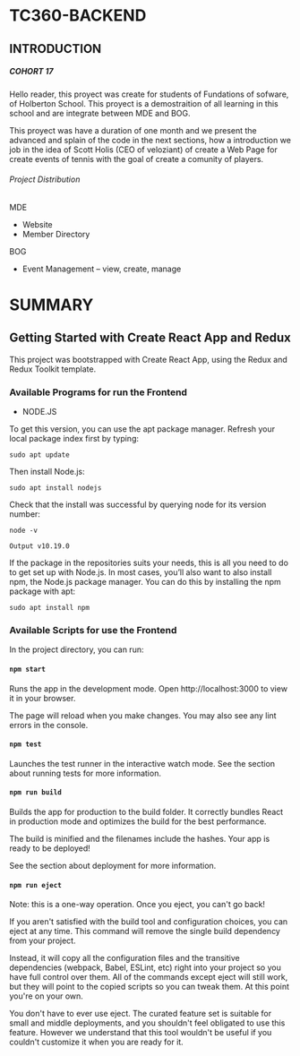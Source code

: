 ﻿# TC360-BACKEND

## INTRODUCTION

##### COHORT 17

Hello reader, this proyect was create for students of Fundations of sofware, of Holberton School.
This proyect is a demostraition of all learning in this school and are integrate between MDE and BOG.

[Here you get the code of the Frontend]: https://github.com/Zapata9664/TC360-FRONTEND
[Here you get the code of the Backend]: https://github.com/TeoVH/TC360-BACKEND

This proyect was have a duration of one month and we present the advanced and splain of the code in the next sections, how a introduction we job in the idea of Scott Holis (CEO of veloziant) of create a Web Page for create events of tennis with the goal of create a comunity of players.

###### Project Distribution

MDE

- Website
- Member Directory

BOG

- Event Management – view, create, manage

# SUMMARY

## Getting Started with Create React App and Redux

This project was bootstrapped with Create React App, using the Redux and Redux Toolkit template.

### Available Programs for run the Frontend

- NODE.JS

To get this version, you can use the apt package manager. Refresh your local package index first by typing:

`sudo apt update`

Then install Node.js:

`sudo apt install nodejs`

Check that the install was successful by querying node for its version number:

`node -v`

`Output
v10.19.0`

If the package in the repositories suits your needs, this is all you need to do to get set up with Node.js. In most cases, you’ll also want to also install npm, the Node.js package manager. You can do this by installing the npm package with apt:

`sudo apt install npm`

###  Available Scripts for use the Frontend

In the project directory, you can run:

#### `npm start`

Runs the app in the development mode.
Open http://localhost:3000 to view it in your browser.

The page will reload when you make changes.
You may also see any lint errors in the console.

#### `npm test`

Launches the test runner in the interactive watch mode.
See the section about running tests for more information.

#### `npm run build`

Builds the app for production to the build folder.
It correctly bundles React in production mode and optimizes the build for the best performance.

The build is minified and the filenames include the hashes.
Your app is ready to be deployed!

See the section about deployment for more information.

#### `npm run eject`

Note: this is a one-way operation. Once you eject, you can't go back!

If you aren't satisfied with the build tool and configuration choices, you can eject at any time. This command will remove the single build dependency from your project.

Instead, it will copy all the configuration files and the transitive dependencies (webpack, Babel, ESLint, etc) right into your project so you have full control over them. All of the commands except eject will still work, but they will point to the copied scripts so you can tweak them. At this point you're on your own.

You don't have to ever use eject. The curated feature set is suitable for small and middle deployments, and you shouldn't feel obligated to use this feature. However we understand that this tool wouldn't be useful if you couldn't customize it when you are ready for it.
